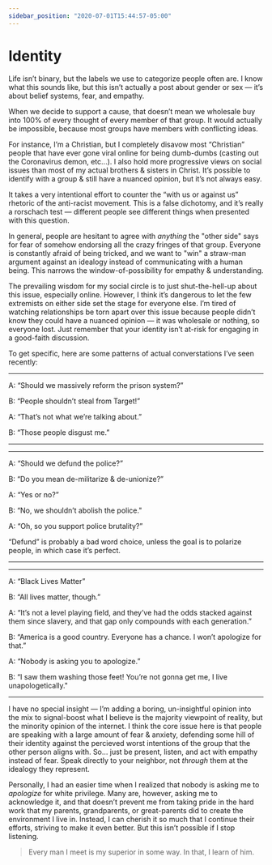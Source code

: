 ```yaml
---
sidebar_position: "2020-07-01T15:44:57-05:00"
---
```


# Identity

Life isn’t binary, but the labels we use to categorize people often are. I know what this sounds like, but this isn’t actually a post about gender or sex — it’s about belief systems, fear, and empathy.

When we decide to support a cause, that doesn’t mean we wholesale buy into 100% of every thought of every member of that group. It would actually be impossible, because most groups have members with conflicting ideas.

For instance, I’m a Christian, but I completely disavow most “Christian” people that have ever gone viral online for being dumb-dumbs (casting out the Coronavirus demon, etc...). I also hold more progressive views on social issues than most of my actual brothers & sisters in Christ. It’s possible to identify with a group & still have a nuanced opinion, but it’s not always easy.

It takes a very intentional effort to counter the “with us or against us” rhetoric of the anti-racist movement. This is a false dichotomy, and it’s really a rorschach test — different people see different things when presented with this question.

In general, people are hesitant to agree with _anything_ the "other side" says for fear of somehow endorsing all the crazy fringes of that group. Everyone is constantly afraid of being tricked, and we want to "win" a straw-man argument against an idealogy instead of communicating with a human being. This narrows the window-of-possibility for empathy & understanding.

The prevailing wisdom for my social circle is to just shut-the-hell-up about this issue, especially online. However, I think it’s dangerous to let the few extremists on either side set the stage for everyone else. I’m tired of watching relationships be torn apart over this issue because people didn’t know they could have a nuanced opinion — it was wholesale or nothing, so everyone lost. Just remember that your identity isn’t at-risk for engaging in a good-faith discussion.

To get specific, here are some patterns of actual converstations I’ve seen recently:

----------

A: “Should we massively reform the prison system?”

B: “People shouldn’t steal from Target!”

A: “That’s not what we’re talking about.”

B: “Those people disgust me.”

----------
----------

A: “Should we defund the police?”

B: “Do you mean de-militarize & de-unionize?”

A: “Yes or no?”

B: “No, we shouldn’t abolish the police."

A: “Oh, so you support police brutality?”

“Defund” is probably a bad word choice, unless the goal is to polarize people, in which case it’s perfect.

----------
----------

A: “Black Lives Matter”

B: “All lives matter, though.”

A: “It’s not a level playing field, and they’ve had the odds stacked against them since slavery, and that gap only compounds with each generation.”

B: “America is a good country. Everyone has a chance. I won’t apologize for that.”

A: “Nobody is asking you to apologize.”

B: “I saw them washing those feet! You’re not gonna get me, I live unapologetically."

----------

I have no special insight — I’m adding a boring, un-insightful opinion into the mix to signal-boost what I believe is the majority viewpoint of reality, but the minority opinion of the internet. I think the core issue here is that people are speaking with a large amount of fear & anxiety, defending some hill of their identity against the percieved worst intentions of the group that the other person aligns with. So… just be present, listen, and act with empathy instead of fear. Speak directly to your neighbor, not _through_ them at the idealogy they represent.

Personally, I had an easier time when I realized that nobody is asking me to _apologize_ for white privilege. Many are, however, asking me to acknowledge it, and that doesn’t prevent me from taking pride in the hard work that my parents, grandparents, or great-parents did to create the environment I live in. Instead, I can cherish it so much that I continue their efforts, striving to make it even better. But this isn’t possible if I stop listening.

> Every man I meet is my superior in some way. In that, I learn of him.
